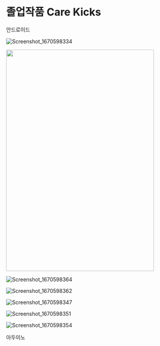 
<h1> 졸업작품 Care Kicks</h1>


<p>안드로이드 </p>

![Screenshot_1670598334](https://user-images.githubusercontent.com/51393580/206732146-6f3b32da-5c16-43ed-b0cc-81f9ca4bda32.png)

<img src="https://user-images.githubusercontent.com/51393580/206732146-6f3b32da-5c16-43ed-b0cc-81f9ca4bda32.png" width ="400" height="600"/>


![Screenshot_1670598364](https://user-images.githubusercontent.com/51393580/206732255-b79ec57d-4f4f-46a9-b183-e0b33398cdb3.png)



![Screenshot_1670598362](https://user-images.githubusercontent.com/51393580/206732283-b04a15f8-2a88-4134-b15a-ea48abfc87ab.png)

![Screenshot_1670598347](https://user-images.githubusercontent.com/51393580/206732303-c75d8970-82b6-4d38-a56c-b870f45629a6.png)

![Screenshot_1670598351](https://user-images.githubusercontent.com/51393580/206732315-0e6310ce-6741-4493-8f87-afc80a9b2a6a.png)

![Screenshot_1670598354](https://user-images.githubusercontent.com/51393580/206732322-794d41f6-0209-4fa5-ab97-1c41cb73f29d.png)








<p>아두이노 </p>
